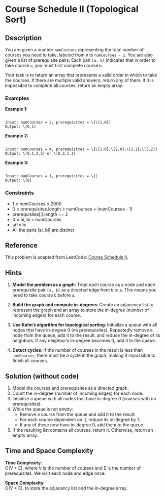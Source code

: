 # Course Schedule II (Topological Sort)

## Description

You are given a number `numCourses` representing the total number of courses you need to take, labeled from `0` to `numCourses - 1`. You are also given a list of prerequisite pairs. Each pair `[a, b]` indicates that in order to take course `a`, you must first complete course `b`.

Your task is to return an array that represents a valid order in which to take the courses. If there are multiple valid answers, return any of them. If it is impossible to complete all courses, return an empty array.

### Examples

**Example 1:**

```

Input: numCourses = 2, prerequisites = \[\[1,0]]
Output: \[0,1]

```

**Example 2:**

```

Input: numCourses = 4, prerequisites = \[\[1,0],\[2,0],\[3,1],\[3,2]]
Output: \[0,1,2,3] or \[0,2,1,3]

```

**Example 3:**

```

Input: numCourses = 1, prerequisites = \[]
Output: \[0]

```

### Constraints

- 1 ≤ numCourses ≤ 2000  
- 0 ≤ prerequisites.length ≤ numCourses × (numCourses - 1)  
- prerequisites[i].length == 2  
- 0 ≤ ai, bi < numCourses  
- ai != bi  
- All the pairs [ai, bi] are distinct

## Reference

This problem is adapted from LeetCode: [Course Schedule II](https://leetcode.com/problems/course-schedule-ii/).

## Hints

1. **Model the problem as a graph**: Treat each course as a node and each prerequisite pair `[a, b]` as a directed edge from `b` to `a`. This means you need to take course `b` before `a`.

2. **Build the graph and compute in-degrees**: Create an adjacency list to represent the graph and an array to store the in-degree (number of incoming edges) for each course.

3. **Use Kahn’s algorithm for topological sorting**: Initialize a queue with all nodes that have in-degree 0 (no prerequisites). Repeatedly remove a node from the queue, add it to the result, and reduce the in-degree of its neighbors. If any neighbor’s in-degree becomes 0, add it to the queue.

4. **Detect cycles**: If the number of courses in the result is less than `numCourses`, there must be a cycle in the graph, making it impossible to finish all courses.

## Solution (without code)

1. Model the courses and prerequisites as a directed graph.
2. Count the in-degree (number of incoming edges) for each node.
3. Initialize a queue with all nodes that have in-degree 0 (courses with no prerequisites).
4. While the queue is not empty:
   - Remove a course from the queue and add it to the result.
   - For each course dependent on it, reduce its in-degree by 1.
   - If any of these now have in-degree 0, add them to the queue.
5. If the resulting list contains all courses, return it. Otherwise, return an empty array.

## Time and Space Complexity

**Time Complexity**:  
O(V + E), where V is the number of courses and E is the number of prerequisites. We visit each node and edge once.

**Space Complexity**:  
O(V + E), to store the adjacency list and the in-degree array.
```
